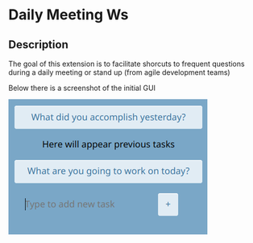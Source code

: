 # Daily Meeting Ws

## Description

The goal of this extension is to facilitate shorcuts to frequent questions during a daily meeting or stand up (from agile development teams)


Below there is a screenshot of the initial GUI

![Prototype](screenshot.png)
